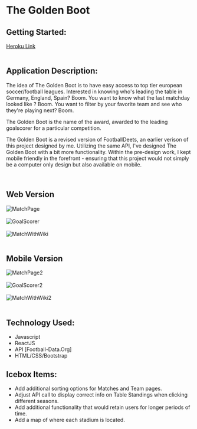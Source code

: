 # The Golden Boot

## Getting Started:
[Heroku Link](https://the-golden-boots.herokuapp.com/)
<br><br>

## Application Description:
The idea of The Golden Boot is to have easy access to top tier european soccer/football leagues. Interested in knowing who's leading the table in Germany, England, Spain? Boom. You want to know what the last matchday looked like ? Boom. You want to filter by your favorite team and see who they're playing next? Boom. 

The Golden Boot is the name of the award, awarded to the leading goalscorer for a particular competition. 

The Golden Boot is a revised version of FootballDeets, an earlier verison of this project designed by me. Utilizing the same API, I've designed The Golden Boot with a bit more functionality. Within the pre-design work, I kept mobile friendly in the forefront - ensuring that this project would not simply be a computer only design but also available on mobile.

<br>

## Web Version
![MatchPage](https://i.imgur.com/KggRoBJ.png)<br><br>
![GoalScorer](https://i.imgur.com/092wT3w.png)<br><br>
![MatchWithWiki](https://i.imgur.com/ZEuyqcs.png)<br><br>

## Mobile Version
![MatchPage2](https://i.imgur.com/eQPFwVI.jpg) <br><br>
![GoalScorer2](https://i.imgur.com/cwiInjd.png) <br><br>
![MatchWithWiki2](https://i.imgur.com/vTH8LLU.png) <br><br>

## Technology Used:
- Javascript
- ReactJS
- API [Football-Data.Org]
- HTML/CSS/Bootstrap

## Icebox Items:
- Add additional sorting options for Matches and Team pages.
- Adjust API call to display correct info on Table Standings when clicking different seasons.
- Add additional functionality that would retain users for longer periods of time.
- Add a map of where each stadium is located.
